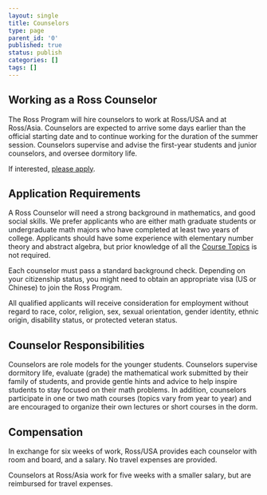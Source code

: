 ```yaml
---
layout: single
title: Counselors
type: page
parent_id: '0'
published: true
status: publish
categories: []
tags: []
---
```

## Working as a Ross Counselor

The Ross Program will hire counselors to work at Ross/USA and at Ross/Asia. Counselors are expected to arrive some days earlier than the official starting date and to continue working for the duration of the summer session.  Counselors supervise and advise the first-year students and junior counselors, and oversee dormitory life. 

If interested, [please apply](to-apply/).

## Application Requirements

A Ross Counselor will need a strong background in mathematics, and good social skills. We prefer applicants who are either math graduate students or undergraduate math majors who have completed at least two years of college. Applicants should have some experience with elementary number theory and abstract algebra, but prior knowledge of all the [Course Topics](/first-years/course-topics/) is not required.

Each counselor must pass a standard background check. Depending on your citizenship status, you might need to obtain an appropriate visa (US or Chinese) to join the Ross Program.

All qualified applicants will receive consideration for employment without regard to race, color, religion, sex, sexual orientation, gender identity, ethnic origin, disability status, or protected veteran status.

## Counselor Responsibilities

Counselors are role models for the younger students. Counselors supervise dormitory life, evaluate (grade) the mathematical work submitted by their family of students, and provide gentle hints and advice to help inspire students to stay focused on their math problems. In addition, counselors participate in one or two math courses (topics vary from year to year) and are encouraged to organize their own lectures or short courses in the dorm.

## Compensation

In exchange for six weeks of work, Ross/USA provides each counselor with room and board, and a salary.  No travel expenses are provided.  

Counselors at Ross/Asia work for five weeks with a smaller salary, but are reimbursed for travel expenses. 
